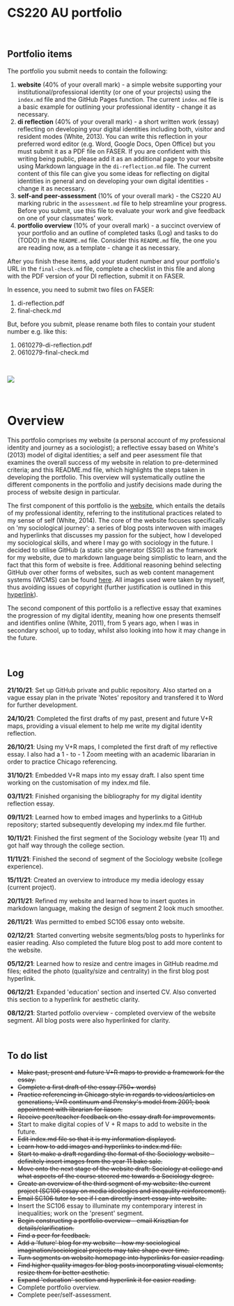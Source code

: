 # CS220 AU portfolio

<br>

## Portfolio items
The portfolio you submit needs to contain the following:

1. **website** (40% of your overall mark) - a simple website supporting your institutional/professional identity (or one of your projects) using the `index.md` file and the GitHub Pages function. The current `index.md` file is a basic example for outlining your professional identity - change it as necessary.
2. **di reflection** (40% of your overall mark) - a short written work (essay) reflecting on developing your digital identities including both, visitor and resident modes (White, 2013). You can write this reflection in your preferred word editor (e.g. Word, Google Docs, Open Office) but you must submit it as a PDF file on FASER. If you are confident with this writing being public, please add it as an additional page to your website using Markdown language in the `di-reflection.md` file. The current content of this file can give you some ideas for reflecting on digital identities in general and on developing your own digital identities - change it as necessary.
3. **self-and peer-assessment** (10% of your overall mark) - the CS220 AU marking rubric in the `assessment.md` file to help streamline your progress. Before you submit, use this file to evaluate your work and give feedback on one of your classmates' work.
4. **portfolio overview** (10% of your overall mark) - a succinct overview of your portfolio and an outline of completed tasks (Log) and tasks to do (TODO) in the `README.md` file. Consider this `README.md` file, the one you are reading now, as a template - change it as necessary.

After you finish these items, add your student number and your portfolio's URL in the `final-check.md` file, complete a checklist in this file and along with the PDF version of your DI reflection, submit it on FASER. 

In essence, you need to submit two files on FASER:

1. di-reflection.pdf
2. final-check.md

But, before you submit, please rename both files to contain your student number e.g. like this:

1. 0610279-di-reflection.pdf
2. 0610279-final-check.md

<br> 

![](assets/img/portfolio-graph.png)

<br> 

# Overview

This portfolio comprises my website (a personal account of my professional identity and journey as a sociologist); a reflective essay based on White's (2013) model of digital identities; a self and peer asessment file that examines the overall success of my website in relation to pre-determined criteria; and this README.md file, which highlights the steps taken in developing the portfolio. This overview will systematically outline the different components in the portfolio and justify decisions made during the process of website design in particular.

The first component of this portfolio is the [website](https://2103461.github.io/CS220-AU-portfolio/), which entails the details of my professional identity, referring to the institutional practices related to my sense of self (White, 2014). The core of the website focuses specifically on 'my sociological journey': a series of blog posts interwoven with images and hyperlinks that discusses my passion for the subject, how I developed my sociological skills, and where I may go with sociology in the future. I decided to utilise GitHub (a static site generator (SSG)) as the framework for my website, due to markdown language being simplistic to learn, and the fact that this form of website is free. Additional reasoning behind selecting GitHub over other forms of websites, such as web content management systems (WCMS) can be found [here](2021-12-08-GitHub-justification.md). All images used were taken by myself, thus avoiding issues of copyright (further justification is outlined in this [hyperlink](2021-12-08-image-justification.md)). 

The second component of this portfolio is a reflective essay that examines the progression of my digital identity, meaning how one presents themself and identifies online (White, 2011), from 5 years ago, when I was in secondary school, up to today, whilst also looking into how it may change in the future.

<br> 

## Log
**21/10/21**: Set up GitHub private and public repository. Also started on a vague essay plan in the private 'Notes' repository and transfered it to Word for further development.

**24/10/21**: Completed the first drafts of my past, present and future V+R maps, providing a visual element to help me write my digital identity reflection.

**26/10/21**: Using my V+R maps, I completed the first draft of my reflective essay. I also had a 1 - to - 1 Zoom meeting with an academic libararian in order to practice Chicago referencing.

**31/10/21**: Embedded V+R maps into my essay draft. I also spent time working on the customisation of my index.md file.

**03/11/21**: Finished organising the bibliography for my digital identity reflection essay.

**09/11/21**: Learned how to embed images and hyperlinks to a GitHub repository; started subsequently developing my index.md file further.

**10/11/21**: Finished the first segment of the Sociology website (year 11) and got half way through the college section.

**11/11/21**: Finished the second of segment of the Sociology website (college experience).

**15/11/21**: Created an overview to introduce my media ideology essay (current project).

**20/11/21**: Refined my website and learned how to insert quotes in markdown language, making the design of segment 2 look much smoother.

**26/11/21**: Was permitted to embed SC106 essay onto website.

**02/12/21**: Started converting website segments/blog posts to hyperlinks for easier reading. Also completed the future blog post to add more content to the website.

**05/12/21**: Learned how to resize and centre images in GitHub readme.md files; edited the photo (quality/size and centrality) in the first blog post hyperlink.

**06/12/21**: Expanded 'education' section and inserted CV. Also converted this section to a hyperlink for aesthetic clarity.

**08/12/21**: Started potfolio overview - completed overview of the website segment. All blog posts were also hyperlinked for clarity.

<br>

## To do list
- ~~Make past, present and future V+R maps to provide a framework for the essay.~~
- ~~Complete a first draft of the essay (750+ words)~~
- ~~Practice referencing in Chicago style in regards to videos/articles on generations, V+R continuum and Prensky's model from 2001; book appointment with librarian for liason.~~ 
- ~~Receive peer/teacher feedback on the essay draft for improvements.~~
- Start to make digital copies of V + R maps to add to website in the future.
- ~~Edit index.md file so that it is my information displayed.~~
- ~~Learn how to add images and hyperlinks to index.md file.~~
- ~~Start to make a draft regarding the format of the Sociology website - definitely  insert images from the year 11 bake sale.~~
- ~~Move onto the next stage of the website draft: Sociology at college and what aspects of the course steered me towards a Sociology degree.~~
- ~~Create an overview of the third segment of my website: the current project (SC106 essay on media ideologies and ineqaulity reinforcement).~~
- ~~Email SC106 tutor to see if I can directly insert essay into website.~~
- Insert the SC106 essay to illuminate my contemporary interest in inequalities; work on the 'present' segment.
- ~~Begin constructing a portfolio overview - email Krisztian for details/clarification.~~
- ~~Find a peer for feedback.~~
- ~~Add a 'future' blog for my website - how my sociological imagination/sociological projects may take shape over time.~~
- ~~Turn segments on website homepage into hyperlinks for easier reading.~~
- ~~Find higher quality images for blog posts incorporating visual elements; resize them for better aesthetic.~~
- ~~Expand 'education' section and hyperlink it for easier reading.~~
- Complete portfolio overview.
- Complete peer/self-assessment.
<br>
